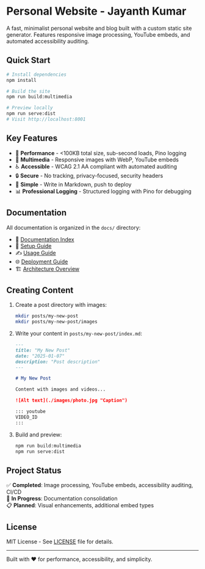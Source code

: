 # Personal Website - Jayanth Kumar

A fast, minimalist personal website and blog built with a custom static site generator. Features responsive image processing, YouTube embeds, and automated accessibility auditing.

## Quick Start

```bash
# Install dependencies
npm install

# Build the site
npm run build:multimedia

# Preview locally
npm run serve:dist
# Visit http://localhost:8001
```

## Key Features

- 🚀 **Performance** - <100KB total size, sub-second loads, Pino logging
- 📸 **Multimedia** - Responsive images with WebP, YouTube embeds
- ♿ **Accessible** - WCAG 2.1 AA compliant with automated auditing
- 🔒 **Secure** - No tracking, privacy-focused, security headers
- 📝 **Simple** - Write in Markdown, push to deploy
- 📊 **Professional Logging** - Structured logging with Pino for debugging

## Documentation

All documentation is organized in the `docs/` directory:

- 📖 [Documentation Index](./docs/README.md)
- 🚀 [Setup Guide](./docs/guides/SETUP.md)
- ✍️ [Usage Guide](./docs/guides/USAGE.md)
- 🌐 [Deployment Guide](./docs/guides/DEPLOYMENT.md)
- 🏗️ [Architecture Overview](./docs/technical/ARCHITECTURE.md)

## Creating Content

1. Create a post directory with images:
   ```bash
   mkdir posts/my-new-post
   mkdir posts/my-new-post/images
   ```

2. Write your content in `posts/my-new-post/index.md`:
   ```markdown
   ---
   title: "My New Post"
   date: "2025-01-07"
   description: "Post description"
   ---
   
   # My New Post
   
   Content with images and videos...
   
   ![Alt text](./images/photo.jpg "Caption")
   
   ::: youtube
   VIDEO_ID
   :::
   ```

3. Build and preview:
   ```bash
   npm run build:multimedia
   npm run serve:dist
   ```

## Project Status

✅ **Completed**: Image processing, YouTube embeds, accessibility auditing, CI/CD  
🚧 **In Progress**: Documentation consolidation  
📋 **Planned**: Visual enhancements, additional embed types

## License

MIT License - See [LICENSE](./LICENSE) file for details.

---

Built with ❤️ for performance, accessibility, and simplicity.